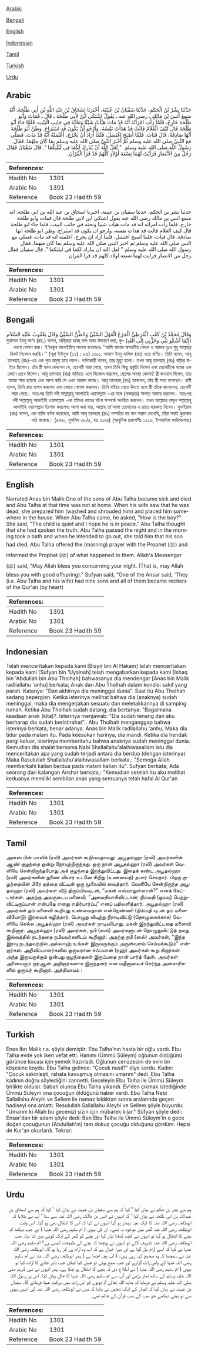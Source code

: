 [Arabic](#arabic)

[Bengali](#bengali)

[English](#english)

[Indonesian](#indonesian)

[Tamil](#tamil)

[Turkish](#turkish)

[Urdu](#urdu)

## Arabic


<div dir="rtl" lang="ar" style={{fontSize:'larger',backgroundColor:'#f8f9fa',padding:20}}>
حَدَّثَنَا بِشْرُ بْنُ الْحَكَمِ، حَدَّثَنَا سُفْيَانُ بْنُ عُيَيْنَةَ، أَخْبَرَنَا إِسْحَاقُ بْنُ عَبْدِ اللَّهِ بْنِ أَبِي طَلْحَةَ، أَنَّهُ سَمِعَ أَنَسَ بْنَ مَالِكٍ ـ رضى الله عنه ـ يَقُولُ اشْتَكَى ابْنٌ لأَبِي طَلْحَةَ ـ قَالَ ـ فَمَاتَ وَأَبُو طَلْحَةَ خَارِجٌ، فَلَمَّا رَأَتِ امْرَأَتُهُ أَنَّهُ قَدْ مَاتَ هَيَّأَتْ شَيْئًا وَنَحَّتْهُ فِي جَانِبِ الْبَيْتِ، فَلَمَّا جَاءَ أَبُو طَلْحَةَ قَالَ كَيْفَ الْغُلاَمُ قَالَتْ قَدْ هَدَأَتْ نَفْسُهُ، وَأَرْجُو أَنْ يَكُونَ قَدِ اسْتَرَاحَ‏.‏ وَظَنَّ أَبُو طَلْحَةَ أَنَّهَا صَادِقَةٌ، قَالَ فَبَاتَ، فَلَمَّا أَصْبَحَ اغْتَسَلَ، فَلَمَّا أَرَادَ أَنْ يَخْرُجَ، أَعْلَمَتْهُ أَنَّهُ قَدْ مَاتَ، فَصَلَّى مَعَ النَّبِيِّ صلى الله عليه وسلم ثُمَّ أَخْبَرَ النَّبِيَّ صلى الله عليه وسلم بِمَا كَانَ مِنْهُمَا، فَقَالَ رَسُولُ اللَّهِ صلى الله عليه وسلم ‏ "‏ لَعَلَّ اللَّهَ أَنْ يُبَارِكَ لَكُمَا فِي لَيْلَتِكُمَا ‏"‏‏.‏ قَالَ سُفْيَانُ فَقَالَ رَجُلٌ مِنَ الأَنْصَارِ فَرَأَيْتُ لَهُمَا تِسْعَةَ أَوْلاَدٍ كُلُّهُمْ قَدْ قَرَأَ الْقُرْآنَ‏.‏
</div>
<div style={{backgroundColor:'#f8f9fa',padding:20, marginBottom: 10}}><table> <thead> <tr> <th>References:</th> <th></th> </tr> </thead> <tbody><tr><td>Hadith No</td><td>1301</td></tr><tr><td>Arabic No</td><td>1301</td></tr><tr><td>Reference</td><td>Book 23 Hadith 59</td></tr></tbody></table></div>


<div dir="rtl" lang="ar" style={{fontSize:'larger',backgroundColor:'#f8f9fa',padding:20}}>
حدثنا بشر بن الحكم، حدثنا سفيان بن عيينة، اخبرنا اسحاق بن عبد الله بن ابي طلحة، انه سمع انس بن مالك رضى الله عنه يقول اشتكى ابن لابي طلحة قال فمات وابو طلحة خارج، فلما رات امراته انه قد مات هيات شييا ونحته في جانب البيت، فلما جاء ابو طلحة قال كيف الغلام قالت قد هدات نفسه، وارجو ان يكون قد استراح. وظن ابو طلحة انها صادقة، قال فبات، فلما اصبح اغتسل، فلما اراد ان يخرج، اعلمته انه قد مات، فصلى مع النبي صلى الله عليه وسلم ثم اخبر النبي صلى الله عليه وسلم بما كان منهما، فقال رسول الله صلى الله عليه وسلم " لعل الله ان يبارك لكما في ليلتكما ". قال سفيان فقال رجل من الانصار فرايت لهما تسعة اولاد كلهم قد قرا القران
</div>
<div style={{backgroundColor:'#f8f9fa',padding:20, marginBottom: 10}}><table> <thead> <tr> <th>References:</th> <th></th> </tr> </thead> <tbody><tr><td>Hadith No</td><td>1301</td></tr><tr><td>Arabic No</td><td>1301</td></tr><tr><td>Reference</td><td>Book 23 Hadith 59</td></tr></tbody></table></div>

## Bengali


<div dir="rtl" lang="bn" style={{fontSize:'larger',backgroundColor:'#f8f9fa',padding:20}}>
وَقَالَ مُحَمَّدُ بْنُ كَعْبٍ الْقُرَظِيُّ الْجَزَعُ الْقَوْلُ السَّيِّئُ وَالظَّنُّ السَّيِّئُ وَقَالَ يَعْقُوبُ عَلَيْهِ السَّلاَم (إِنَّمَا أَشْكُو بَثِّي وَحُزْنِي إِلَى اللهِ) মুহাম্মদ ইবনু কা‘ব (রহ.) বলেন, অস্থিরতা হচ্ছে মন্দ বাক্য উচ্চারণ করা, কুধারণা পোষণ করা। ই‘য়াকূব আলাইহিস্ সালাম বলেছেনঃ ‘‘আমি আমার অসহনীয় বেদনা ও আমার দুঃখ শুধু আল্লাহ্‌র নিকট নিবেদন করছি।’’ (সূরা ইউসুফ (১২) : ৮৬) ১৩০১. আনাস ইবনু মালিক (রাঃ) হতে বর্ণিত। তিনি বলেন, আবূ তালহাহ্ (রাঃ)-এর এক পুত্র অসুস্থ হয়ে পড়ল। বর্ণনাকারী বলেন, তার মৃত্যু হলো। তখন আবূ তালহাহ্ (রাঃ) বাড়ির বাইরে ছিলেন। তাঁর স্ত্রী যখন দেখলেন যে, ছেলেটি মারা গেছে, তখন তিনি কিছু প্রস্তুতি নিলেন এবং ছেলেটিকে ঘরের এক কোণে রেখে দিলেন। আবূ তালহাহ্ (রাঃ) বাড়িতে এসে জিজ্ঞেস করলেন, ছেলের অবস্থা কেমন? স্ত্রী জওয়াব দিলেন, তার আত্মা শান্ত হয়েছে এবং আশা করি সে এখন আরাম পাচ্ছে। আবূ তালহাহ্ (রাঃ) ভাবলেন, তাঁর স্ত্রী সত্য বলেছেন। রাবী বলেন, তিনি রাত যাপন করলেন এবং ভোরে গোসল করলেন। তিনি বাইরে যেতে উদ্যত হলে স্ত্রী তাঁকে জানালেন, ছেলেটি মারা গেছে। অতঃপর তিনি নবী সাল্লাল্লাহু আলাইহি ওয়াসাল্লাম -এর সঙ্গে (ফজরের) সালাত আদায় করলেন। অতঃপর নবী সাল্লাল্লাহু আলাইহি ওয়াসাল্লাম -কে তাঁদের রাতের ঘটনা সম্পর্কে অবহিত করলেন। তখন আল্লাহর রাসূল সাল্লাল্লাহু আলাইহি ওয়াসাল্লাম ইরশাদ করলেনঃ আশা করা যায়, আল্লাহ্ তা‘আলা তোমাদের এ রাতে বারকাত দিবেন। সুফইয়ান (রাঃ) বলেন, এক ব্যক্তি বর্ণনা করেছেন, আমি আবূ তালহাহ্ (রাঃ) দম্পতির নয় জন সন্তান দেখেছি, তাঁরা সবাই কুরআন পাঠ করেছে। (৫৪৭০, মুসলিম ৩৮/৫, হাঃ ২১৪৪) (আধুনিক প্রকাশনীঃ ১২১৬, ইসলামিক ফাউন্ডেশনঃ)
</div>
<div style={{backgroundColor:'#f8f9fa',padding:20, marginBottom: 10}}><table> <thead> <tr> <th>References:</th> <th></th> </tr> </thead> <tbody><tr><td>Hadith No</td><td>1301</td></tr><tr><td>Arabic No</td><td>1301</td></tr><tr><td>Reference</td><td>Book 23 Hadith 59</td></tr></tbody></table></div>

## English


<div dir="ltr" lang="en" style={{fontSize:'larger',backgroundColor:'#f8f9fa',padding:20}}>
Narrated Anas bin Malik:One of the sons of Abu Talha became sick and died and Abu Talha at that time was not at home. When his wife saw that he was dead, she prepared him (washed and shrouded him) and placed him somewhere in the house. When Abu Talha came, he asked, "How is the boy?" She said, "The child is quiet and I hope he is in peace." Abu Talha thought that she had spoken the truth. Abu Talha passed the night and in the morning took a bath and when he intended to go out, she told him that his son had died, Abu Talha offered the (morning) prayer with the Prophet (ﷺ) and informed the Prophet (ﷺ) of what happened to them. Allah's Messenger (ﷺ) said, "May Allah bless you concerning your night. (That is, may Allah bless you with good offspring)." Sufyan said, "One of the Ansar said, 'They (i.e. Abu Talha and his wife) had nine sons and all of them became reciters of the Qur'an (by heart)
</div>
<div style={{backgroundColor:'#f8f9fa',padding:20, marginBottom: 10}}><table> <thead> <tr> <th>References:</th> <th></th> </tr> </thead> <tbody><tr><td>Hadith No</td><td>1301</td></tr><tr><td>Arabic No</td><td>1301</td></tr><tr><td>Reference</td><td>Book 23 Hadith 59</td></tr></tbody></table></div>

## Indonesian


<div dir="ltr" lang="id" style={{fontSize:'larger',backgroundColor:'#f8f9fa',padding:20}}>
Telah menceritakan kepada kami [Bisyir bin Al Hakam] telah menceritakan kepada kami [Sufyan bin 'Uyainah] telah mengabarkan kepada kami [Ishaq bin 'Abdullah bin Abu Tholhah] bahwasanya dia mendengar [Anas bin Malik radliallahu 'anhu] berkata; Anak dari Abu Tholhah dalam kondisi sakit yang parah. Katanya: "Dan akhirnya dia meninggal dunia". Saat itu Abu Tholhah sedang bepergian. Ketika isterinya melihat bahwa dia (anaknya) sudah meninggal, maka dia mengerjakan sesuatu dan meletakkannya di samping rumah. Ketika Abu Tholhah sudah datang, dia bertanya: "Bagaimana keadaan anak (kita)?. Isterinya menjawab: "Dia sudah tenang dan aku berharap dia sudah beristirahat".. Abu Tholhah menganggap bahwa isterinya berkata, benar adanya. Anas bin Malik radliallahu 'anhu; Maka dia tidur pada malam itu. Pada keesokan harinya, dia mandi. Ketika dia hendak pergi keluar, isterinya memberitahu bahwa anaknya sudah meninggal dunia. Kemudian dia shalat bersama Nabi Shallallahu'alaihiwasallam lalu dia menceritakan apa yang sudah terjadi antara dia berdua (dengan isterinya). Maka Rasulullah Shallallahu'alaihiwasallam berkata,: "Semoga Allah memberkahi kalian berdua pada malam kalian itu". Sufyan berkata; Ada seorang dari kalangan Anshar berkata,: "Kemudian setelah itu aku melihat keduanya memiliki sembilan anak yang semuanya telah hafal Al Qur'an
</div>
<div style={{backgroundColor:'#f8f9fa',padding:20, marginBottom: 10}}><table> <thead> <tr> <th>References:</th> <th></th> </tr> </thead> <tbody><tr><td>Hadith No</td><td>1301</td></tr><tr><td>Arabic No</td><td>1301</td></tr><tr><td>Reference</td><td>Book 23 Hadith 59</td></tr></tbody></table></div>

## Tamil


<div dir="ltr" lang="ta" style={{fontSize:'larger',backgroundColor:'#f8f9fa',padding:20}}>
அனஸ் பின் மாலிக் (ரலி) அவர்கள் கூறியவதாவது: அபூதல்ஹா (ரலி) அவர்களின் ஆண் குழந்தை ஒன்று நோயுற்றிருந்தது. ஒரு நாள் அபூதல்ஹா (ரலி) அவர்கள் வெளியே சென்றிருந்தபோது அக் குழந்தை இறந்துவிட்டது. இதைக் கண்ட அபூதல்ஹா (ரலி) அவர்களின் துணை வியார் உடனே சிறிது (உணவைத்) தயார் செய்தார். பிறகு குழந்தையின் பிரே தத்தை வீட்டின் ஒரு மூலையில் வைத்தார். வெளியே சென்றிருந்த அபூதல்ஹா (ரலி) அவர்கள் வீடு திரும்பியவுடன், “மகன் எவ்வாறுள்ளான்?” எனக் கேட்டார்கள். அதற்கு அவருடைய மனைவி, “அமைதியாகிவிட்டான்; நிம்மதி (ஓய்வு) பெற்றுவிட்டிருப்பான் என்பதே எனது எதிர்பார்ப்பு” எனப் பதிலளித்தார். அபூதல்ஹா (ரலி) அவர்கள் தம் மனைவி கூறியது உண்மைதான் என்றெண்ணி (நிம்மதி யுடன் தம் மனைவியோடு) இரவைக் கழித்தார். பொழுது விடிந்து நீராடிவிட்டு (தொழுகைக்காக) வெளியே செல்ல அபூதல்ஹா (ரலி) அவர்கள் நாடியபோது, மகன் இறந்துவிட்டதை மனைவி கூறினார். அபூதல்ஹா (ரலி) அவர்கள், நபி (ஸல்) அவர்களுடன் தொழுதுவிட்டுத் தமது இல்லத்தில் நடந்ததை நபியவர்களிடம் கூறினார். அதற்கு நபி (ஸல்) அவர்கள், “இந்த இரவு நடந்தவற்றில் அல்லாஹ் உங்கள் இருவருக்கும் அருள்வளம் செய்யக்கூடும்” என்றார்கள். அறிவிப்பாளர்களில் ஒருவரான சுஃப்யான் (ரஹ்) அவர்கள் கூறு கிறார்கள்: அந்த இருவருக்கும் ஒன்பது குழந்தைகள் இருப்பதை நான் பார்த் தேன். அவர்கள் அனைவரும் குர்ஆன் அறிஞர்களாக இருந்தனர் என மதீனாவைச் சேர்ந்த அன்சாரிகளில் ஒருவர் கூறினார். அத்தியாயம் :
</div>
<div style={{backgroundColor:'#f8f9fa',padding:20, marginBottom: 10}}><table> <thead> <tr> <th>References:</th> <th></th> </tr> </thead> <tbody><tr><td>Hadith No</td><td>1301</td></tr><tr><td>Arabic No</td><td>1301</td></tr><tr><td>Reference</td><td>Book 23 Hadith 59</td></tr></tbody></table></div>

## Turkish


<div dir="ltr" lang="tr" style={{fontSize:'larger',backgroundColor:'#f8f9fa',padding:20}}>
Enes İbn Malik r.a. şöyle demiştir: Ebu Talha'nın hasta bir oğlu vardı. Ebu Talha evde yok iken vefat etti. Hanımı (Ümmü Süleym) oğlunun öldüğünü görünce kocası için yemek hazırladı. Oğlunun cenazesini de evin bir köşesine koydu. Ebu Talha gelince: "Çocuk nasıl?" diye sordu. Kadın: "Çocuk sakinleşti, rahata kavuşmuş olmasını umarım" dedi. Ebu Talha kadının doğru söylediğini zannetti. Geceleyin Ebu Talha ile Ümmü Süleym birlikte oldular. Sabah olunca Ebu Talha yıkandı. Ev'den çıkmak istediğinde Ümmü Süleym ona çocuğun öldüğünü haber verdi. Ebu Talha Nebi Sallallahu Aleyhi ve Sellem ile namaz kıldıktan sonra aralarında geçen hadiseyi ona anlattı. Resulullah Sallallahu Aleyhi ve Sellem şöyle buyurdu: "Umarım ki Allah bu gecenizi sizin için mübarek kılar." Süfyan şöyle dedi: Ensar'dan bir adam şöyle dedi: Ben Ebu Talha ile Ümmü Süleym'in o gece doğan çocuğunun (Abdullah'ın) tam dokuz çocuğu olduğunu gördüm. Hepsi de Kur'an okurlardı. Tekrar:
</div>
<div style={{backgroundColor:'#f8f9fa',padding:20, marginBottom: 10}}><table> <thead> <tr> <th>References:</th> <th></th> </tr> </thead> <tbody><tr><td>Hadith No</td><td>1301</td></tr><tr><td>Arabic No</td><td>1301</td></tr><tr><td>Reference</td><td>Book 23 Hadith 59</td></tr></tbody></table></div>

## Urdu


<div dir="rtl" lang="ur" style={{fontSize:'larger',backgroundColor:'#f8f9fa',padding:20}}>
ہم سے بشر بن حکم نے بیان کیا ‘ کہا کہ ہم سے سفیان بن عیینہ نے بیان کیا ‘ کہا کہ ہم سے اسحاق بن عبداللہ بن ابی طلحہ نے بیان کیا ‘ کہ انہوں نے انس بن مالک رضی اللہ عنہ سے سنا ‘ آپ نے بتلایا کہ ابوطلحہ رضی اللہ عنہ کا ایک بچہ بیمار ہو گیا انہوں نے کہا کہ اس کا انتقال بھی ہو گیا۔ اس وقت ابوطلحہ رضی اللہ عنہ گھر میں موجود نہ تھے۔ ان کی بیوی ( ام سلیم رضی اللہ عنہا ) نے جب دیکھا کہ بچے کا انتقال ہو گیا تو انہوں نے کچھ کھانا تیار کیا اور بچے کو گھر کے ایک کونے میں لٹا دیا۔ جب ابوطلحہ رضی اللہ عنہ تشریف لائے تو انہوں نے پوچھا کہ بچے کی طبیعت کیسی ہے؟ ام سلیم رضی اللہ عنہا نے کہا کہ اسے آرام مل گیا ہے اور میرا خیال ہے کہ اب وہ آرام ہی کر رہا ہو گا۔ ابوطلحہ رضی اللہ عنہ نے سمجھا کہ وہ صحیح کہہ رہی ہیں۔ ( اب بچہ اچھا ہے ) پھر ابوطلحہ رضی اللہ عنہ نے ام سلیم رضی اللہ عنہا کے پاس رات گزاری اور جب صبح ہوئی تو غسل کیا لیکن جب باہر جانے کا ارادہ کیا تو بیوی ( ام سلیم رضی اللہ عنہا ) نے اطلاع دی کہ بچے کا انتقال ہو چکا ہے۔ پھر انہوں نے نبی کریم صلی اللہ علیہ وسلم کے ساتھ نماز پڑھی اور آپ سے ام سلیم رضی اللہ عنہا کا حال بیان کیا۔ اس پر رسول اللہ صلی اللہ علیہ وسلم نے فرمایا کہ شاید اللہ تعالیٰ تم دونوں کو اس رات میں برکت عطا فرمائے گا۔ سفیان بن عیینہ نے بیان کیا کہ انصار کے ایک شخص نے بتایا کہ میں نے ابوطلحہ رضی اللہ عنہ کی انہیں بیوی سے نو بیٹے دیکھے جو سب کے سب قرآن کے عالم تھے۔
</div>
<div style={{backgroundColor:'#f8f9fa',padding:20, marginBottom: 10}}><table> <thead> <tr> <th>References:</th> <th></th> </tr> </thead> <tbody><tr><td>Hadith No</td><td>1301</td></tr><tr><td>Arabic No</td><td>1301</td></tr><tr><td>Reference</td><td>Book 23 Hadith 59</td></tr></tbody></table></div>